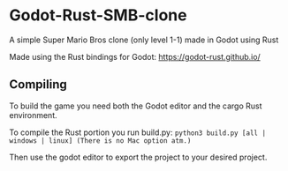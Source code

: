 # Godot-Rust-SMB-clone
A simple Super Mario Bros clone (only level 1-1) made in Godot using Rust

Made using the Rust bindings for Godot: https://godot-rust.github.io/

## Compiling

To build the game you need both the Godot editor and the cargo Rust environment.

To compile the Rust portion you run build.py:
`python3 build.py [all | windows | linux] (There is no Mac option atm.)`

Then use the godot editor to export the project to your desired project.
